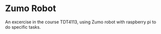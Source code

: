 # Zumo Robot 

An excercise in the course TDT4113, using Zumo robot with raspberry pi to do specific tasks.
